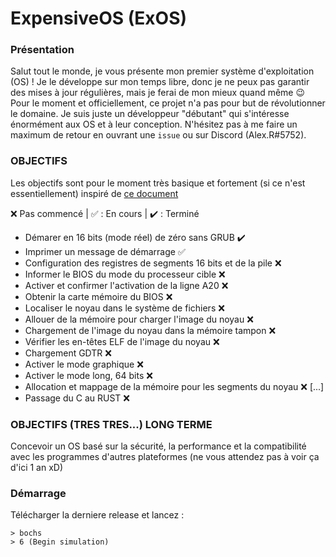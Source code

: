 # ExpensiveOS (ExOS)

### Présentation
Salut tout le monde, je vous présente mon premier système d'exploitation (OS) ! Je le développe sur mon temps libre, donc je ne peux pas garantir des mises à jour régulières, mais je ferai de mon mieux quand même :wink: Pour le moment et officiellement, ce projet n'a pas pour but de révolutionner le domaine. Je suis juste un développeur "débutant" qui s'intéresse énormément aux OS et à leur conception. N'hésitez pas à me faire un maximum de retour en ouvrant une `issue` ou sur Discord (Alex.R#5752).

### OBJECTIFS
Les objectifs sont pour le moment très basique et fortement (si ce n'est essentiellement) inspiré de [ce document](https://github.com/cfenollosa/os-tutorial)

:x: Pas commencé | :white_check_mark: : En cours | :heavy_check_mark: : Terminé
- Démarer en 16 bits (mode réel) de zéro sans GRUB :heavy_check_mark:
- Imprimer un message de démarrage :white_check_mark:
- Configuration des registres de segments 16 bits et de la pile :x:
- Informer le BIOS du mode du processeur cible :x:
- Activer et confirmer l'activation de la ligne A20 :x:
- Obtenir la carte mémoire du BIOS :x:
- Localiser le noyau dans le système de fichiers :x:
- Allouer de la mémoire pour charger l'image du noyau :x:
- Chargement de l'image du noyau dans la mémoire tampon :x:
- Vérifier les en-têtes ELF de l'image du noyau :x:
- Chargement GDTR :x:
- Activer le mode graphique :x:
- Activer le mode long, 64 bits :x:
- Allocation et mappage de la mémoire pour les segments du noyau :x:
  [...]
- Passage du C au RUST :x:

### OBJECTIFS (TRES TRES...) LONG TERME
Concevoir un OS basé sur la sécurité, la performance et la compatibilité avec les programmes d'autres plateformes (ne vous attendez pas à voir ça d'ici 1 an xD)

### Démarrage
Télécharger la derniere release et lancez :
```shell
> bochs
> 6 (Begin simulation)
```
